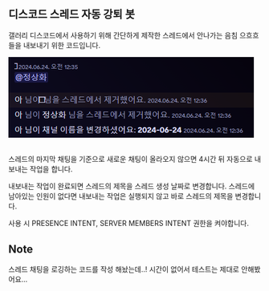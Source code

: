 ## 디스코드 스레드 자동 강퇴 봇
갤러리 디스코드에서 사용하기 위해 간단하게 제작한 스레드에서 안나가는 음침 으흐흐들을 내보내기 위한 코드입니다.

<img src="imageyouagezz.png"  width="auto" height="auto">

##
스레드의 마지막 채팅을 기준으로 새로운 채팅이 올라오지 않으면 4시간 뒤 자동으로 내보내는 작업을 합니다. <!-- (기존 : 스레드의 첫 채팅 / 6월 24일에 마지막 채팅으로 변경 -->

내보내는 작업이 완료되면 스레드의 제목을 스레드 생성 날짜로 변경합니다. 스레드에 남아있는 인원이 없다면 내보내는 작업은 실행되지 않고 바로 스레드의 제목을 변경합니다.

사용 시 PRESENCE INTENT, SERVER MEMBERS INTENT 권한을 켜야합니다.

## Note
스레드 채팅을 로깅하는 코드를 작성 해놨는데..! 시간이 없어서 테스트는 제대로 안해봤어요...
